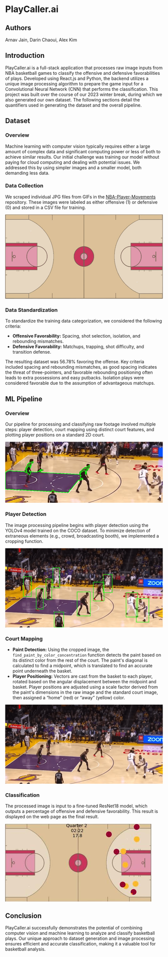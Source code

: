 # PlayCaller.ai

## Authors
Arnav Jain, Darin Chaoui, Alex Kim

## Introduction
PlayCaller.ai is a full-stack application that processes raw image inputs from NBA basketball games to classify the offensive and defensive favorabilities of plays. Developed using React.js and Python, the backend utilizes a unique image processing algorithm to prepare the game input for a Convolutional Neural Network (CNN) that performs the classification. This project was built over the course of our 2023 winter break, during which we also generated our own dataset. The following sections detail the quantifiers used in generating the dataset and the overall pipeline.

## Dataset
### Overview
Machine learning with computer vision typically requires either a large amount of complex data and significant computing power or less of both to achieve similar results. Our initial challenge was training our model without paying for cloud computing and dealing with potential issues. We addressed this by using simpler images and a smaller model, both demanding less data.

### Data Collection
We scraped individual JPG files from GIFs in the [NBA-Player-Movements](https://github.com/linouk23/NBA-Player-Movements) repository. These images were labeled as either offensive (1) or defensive (0) and stored in a CSV file for training.

![Court Image](image6.png)

### Data Standardization
To standardize the training data categorization, we considered the following criteria:
- **Offensive Favorability:** Spacing, shot selection, isolation, and rebounding mismatches.
- **Defensive Favorability:** Matchups, trapping, shot difficulty, and transition defense.

The resulting dataset was 56.78% favoring the offense. Key criteria included spacing and rebounding mismatches, as good spacing indicates the threat of three-pointers, and favorable rebounding positioning often leads to extra possessions and easy putbacks. Isolation plays were considered favorable due to the assumption of advantageous matchups.

## ML Pipeline
### Overview
Our pipeline for processing and classifying raw footage involved multiple steps: player detection, court mapping using distinct court features, and plotting player positions on a standard 2D court.

![Player Detection](image2.jpg)

### Player Detection
The image processing pipeline begins with player detection using the YOLOv4 model trained on the COCO dataset. To minimize detection of extraneous elements (e.g., crowd, broadcasting booth), we implemented a cropping function.

![Cropping Function](image3.jpg)

### Court Mapping
- **Paint Detection:** Using the cropped image, the `find_paint_by_color_concentration` function detects the paint based on its distinct color from the rest of the court. The paint's diagonal is calculated to find a midpoint, which is translated to find an accurate point underneath the basket.
- **Player Positioning:** Vectors are cast from the basket to each player, rotated based on the angular displacement between the midpoint and basket. Player positions are adjusted using a scale factor derived from the paint's dimensions in the raw image and the standard court image, then assigned a “home” (red) or “away” (yellow) color.

![Player Positioning](image4.jpg)

### Classification
The processed image is input to a fine-tuned ResNet18 model, which outputs a percentage of offensive and defensive favorability. This result is displayed on the web page as the final result.

![Final Result](image1.jpg)

## Conclusion
PlayCaller.ai successfully demonstrates the potential of combining computer vision and machine learning to analyze and classify basketball plays. Our unique approach to dataset generation and image processing ensures efficient and accurate classification, making it a valuable tool for basketball analysis.
